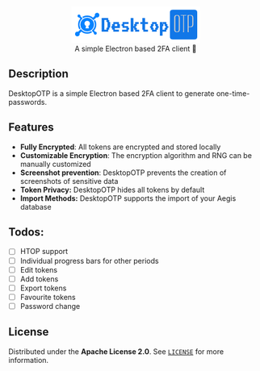 <p align="center">
    <img src="https://raw.githubusercontent.com/DerEingerostete/DesktopOTP/master/src/assets/img/logo.png" alt="DesktopOTP">
    <br>
    A simple Electron based 2FA client 🔐
</p>

## Description
DesktopOTP is a simple Electron based 2FA client to generate one-time-passwords.

## Features
 - **Fully Encrypted**: All tokens are encrypted and stored locally
 - **Customizable Encryption**: The encryption algorithm and RNG can be manually customized
 - **Screenshot prevention**: DesktopOTP prevents the creation of screenshots of sensitive data
 - **Token Privacy:** DesktopOTP hides all tokens by default
 - **Import Methods:** DesktopOTP supports the import of your Aegis database

## Todos:
- [ ] HTOP support
- [ ] Individual progress bars for other periods
- [ ] Edit tokens
- [ ] Add tokens
- [ ] Export tokens
- [ ] Favourite tokens
- [ ] Password change

## License
Distributed under the **Apache License 2.0**. See [`LICENSE`](/LICENSE) for more information.